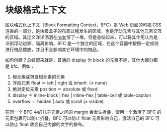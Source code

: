 # 块级格式上下文
区块格式化上下文（Block Formatting Context，BFC）是 Web 页面的可视 CSS 渲染的一部分，是块级盒子的布局过程发生的区域，也是浮动元素与其他元素交互的区域。其定义洋洋洒洒在[mdn](https://developer.mozilla.org/zh-CN/docs/Web/CSS/CSS_display/Block_formatting_context)写了一堆。但是总结起来，可以将其作用认为是识别浮动边界、隔离影响。BFC 是一个独立的区域，在这个容器中按照一定规则进行物品摆放，并且不会影响其它环境中的物品。

如何创建？总结起来就是，普通的 display 为 block 的元素不是，其他大部分都是 bfc。例如：

1. 根元素或包含根元素的元素
2. 浮动元素 float ＝ left | right 或 inherit（≠ none）
3. 绝对定位元素 position ＝ absolute 或 fixed
4. display ＝ inline-block | flex | inline-flex | table-cell 或 table-caption
5. overflow ＝ hidden | auto 或 scroll (≠ visible)

在同一个 BFC 中的儿子元素之间的 margin 会发生折叠，使用一个激活了 BFC 的元素包裹可以防止折叠，BFC 可以防止 float 元素影响自己，激活自己的 BFC 可以防止 float 改变自己内部的文字的排布。
